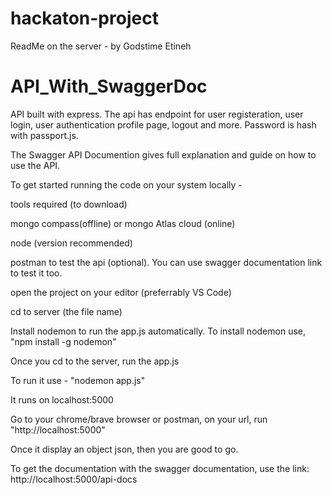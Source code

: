 # hackaton-project

ReadMe on the server - by Godstime Etineh

# API_With_SwaggerDoc
API built with express. The api has endpoint for user registeration, user login, user authentication profile page, logout and more.
Password is hash with passport.js.

The Swagger API Documention gives full explanation and guide on how to use the API.

To get started running the code on your system locally -

tools required (to download)

mongo compass(offline) or mongo Atlas cloud (online)

node (version recommended)

postman to test the api (optional). You can use swagger documentation link to test it too.

open the project on your editor (preferrably VS Code)

cd to server (the file name)

Install nodemon to run the app.js automatically. To install nodemon use, "npm install -g nodemon"

Once you cd to the server, run the app.js

To run it use - "nodemon app.js"

It runs on localhost:5000

Go to your chrome/brave browser or postman, on your url, run "http://localhost:5000" 

Once it display an object json, then you are good to go.

To get the documentation with the swagger documentation, use the link:
http://localhost:5000/api-docs

